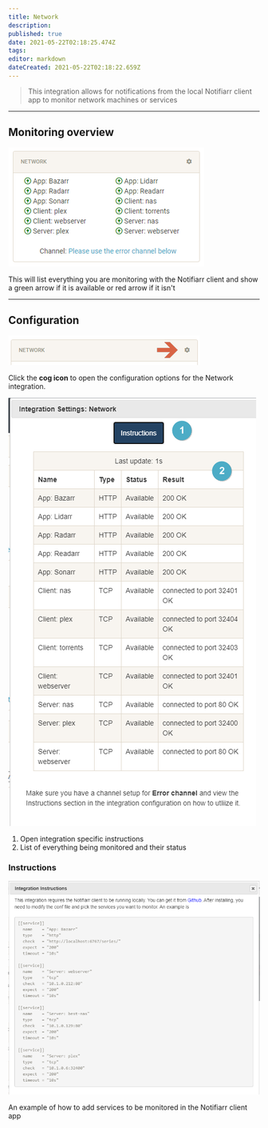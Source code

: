 ```yaml
---
title: Network
description: 
published: true
date: 2021-05-22T02:18:25.474Z
tags: 
editor: markdown
dateCreated: 2021-05-22T02:18:22.659Z
---
```


> This integration allows for notifications from the local Notifiarr client app to monitor network machines or services

---

## Monitoring overview

![overview.png](/network/overview.png)

This will list everything you are monitoring with the Notifiarr client and show a green arrow if it is available or red arrow if it isn't

---

## Configuration

![open-configuration.png](/network/open-configuration.png)

Click the **cog icon** to open the configuration options for the Network integration.

![configuration.png](/network/configuration.png)

1. Open integration specific instructions
1. List of everything being monitored and their status

### Instructions

![instructions.png](/network/instructions.png)

An example of how to add services to be monitored in the Notifiarr client app
